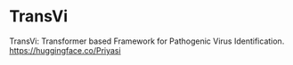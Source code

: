 # TransVi
TransVi: Transformer based Framework for  Pathogenic Virus Identification.
https://huggingface.co/Priyasi
